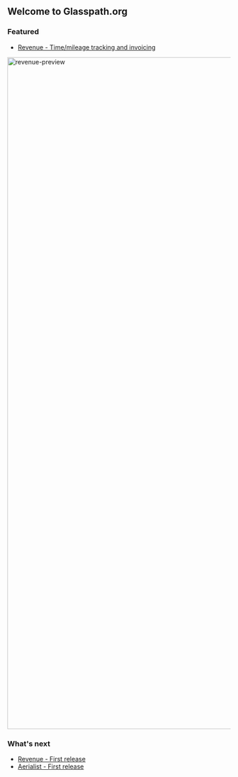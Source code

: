 ## Welcome to Glasspath.org

### Featured

* [Revenue - Time/mileage tracking and invoicing](https://github.com/glasspath/revenue)

<img width="1519" alt="revenue-preview" src="https://user-images.githubusercontent.com/16516303/209685428-644ea61e-a47a-40d2-bc39-1467b5e53466.png">

### What's next

* [Revenue - First release](https://github.com/orgs/glasspath/projects/2)
* [Aerialist - First release](https://github.com/orgs/glasspath/projects/3)
